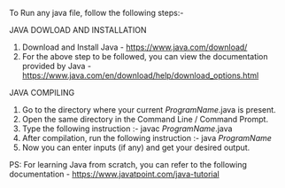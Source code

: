 To Run any java file, follow the following steps:-
  
  JAVA DOWLOAD AND INSTALLATION
  1. Download and Install Java - https://www.java.com/download/
  2. For the above step to be followed, you can view the documentation provided by Java - https://www.java.com/en/download/help/download_options.html
  
  JAVA COMPILING
  1. Go to the directory where your current _ProgramName_.java is present.
  2. Open the same directory in the Command Line / Command Prompt.
  3. Type the following instruction :- 
              javac _ProgramName_.java
  4. After compilation, run the following instruction :- 
              java _ProgramName_
  5. Now you can enter inputs (if any) and get your desired output.


PS: For learning Java from scratch, you can refer to the following documentation - https://www.javatpoint.com/java-tutorial
